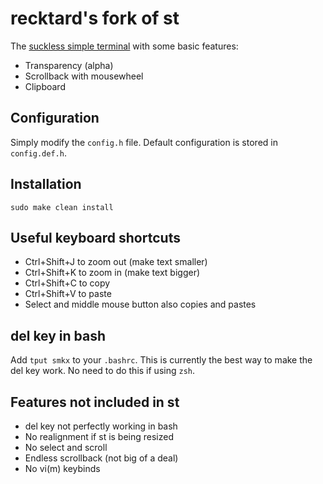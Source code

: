 # recktard's fork of st

The [suckless simple terminal](https://st.suckless.org/) with some basic features:

+ Transparency (alpha)
+ Scrollback with mousewheel
+ Clipboard 

## Configuration

Simply modify the `config.h` file. 
Default configuration is stored in `config.def.h`.

## Installation

```
sudo make clean install
```

## Useful keyboard shortcuts

+ Ctrl+Shift+J to zoom out (make text smaller)
+ Ctrl+Shift+K to zoom in (make text bigger)
+ Ctrl+Shift+C to copy
+ Ctrl+Shift+V to paste
+ Select and middle mouse button also copies and pastes

## del key in bash
Add `tput smkx` to your `.bashrc`.
This is currently the best way to make the del key work.
No need to do this if using `zsh`.

## Features not included in st
+ del key not perfectly working in bash
+ No realignment if st is being resized
+ No select and scroll
+ Endless scrollback (not big of a deal)
+ No vi(m) keybinds
